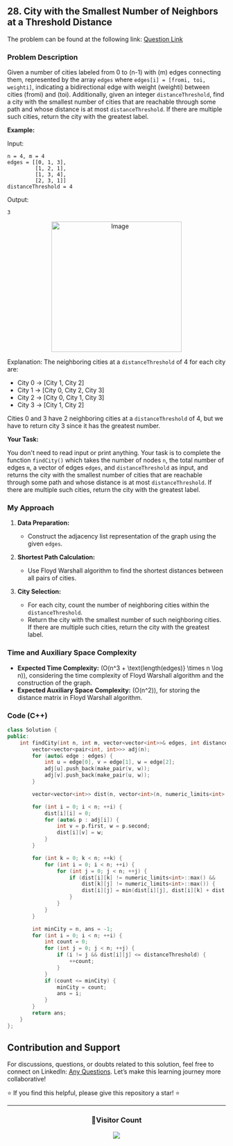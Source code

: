 ## 28. City with the Smallest Number of Neighbors at a Threshold Distance

The problem can be found at the following link: [Question Link](https://www.geeksforgeeks.org/problems/city-with-the-smallest-number-of-neighbors-at-a-threshold-distance/1)

### Problem Description

Given a number of cities labeled from 0 to \(n-1\) with \(m\) edges connecting them, represented by the array `edges` where `edges[i] = [fromi, toi, weighti]`, indicating a bidirectional edge with weight \(weighti\) between cities \(fromi\) and \(toi\). Additionally, given an integer `distanceThreshold`, find a city with the smallest number of cities that are reachable through some path and whose distance is at most `distanceThreshold`. If there are multiple such cities, return the city with the greatest label.

**Example:**

Input:

```
n = 4, m = 4
edges = [[0, 1, 3],
         [1, 2, 1],
         [1, 3, 4],
         [2, 3, 1]]
distanceThreshold = 4
```

Output:

```
3
```

<p align="center">
  <img src="https://github.com/Hunterdii/GeeksforGeeks-POTD/assets/124852522/bc928ea9-6440-4069-bd74-ff36dc17ad61" alt="Image" width="300" />
</p>

Explanation:
The neighboring cities at a `distanceThreshold` of 4 for each city are:

- City 0 -> [City 1, City 2]
- City 1 -> [City 0, City 2, City 3]
- City 2 -> [City 0, City 1, City 3]
- City 3 -> [City 1, City 2]

Cities 0 and 3 have 2 neighboring cities at a `distanceThreshold` of 4, but we have to return city 3 since it has the greatest number.

**Your Task:**

You don't need to read input or print anything. Your task is to complete the function `findCity()` which takes the number of nodes `n`, the total number of edges `m`, a vector of edges `edges`, and `distanceThreshold` as input, and returns the city with the smallest number of cities that are reachable through some path and whose distance is at most `distanceThreshold`. If there are multiple such cities, return the city with the greatest label.

### My Approach

1. **Data Preparation:**

   - Construct the adjacency list representation of the graph using the given `edges`.

2. **Shortest Path Calculation:**

   - Use Floyd Warshall algorithm to find the shortest distances between all pairs of cities.

3. **City Selection:**
   - For each city, count the number of neighboring cities within the `distanceThreshold`.
   - Return the city with the smallest number of such neighboring cities. If there are multiple such cities, return the city with the greatest label.

### Time and Auxiliary Space Complexity

- **Expected Time Complexity:** \(O(n^3 + \text{length(edges)} \times n \log n)\), considering the time complexity of Floyd Warshall algorithm and the construction of the graph.
- **Expected Auxiliary Space Complexity:** \(O(n^2)\), for storing the distance matrix in Floyd Warshall algorithm.

### Code (C++)

```cpp
class Solution {
public:
    int findCity(int n, int m, vector<vector<int>>& edges, int distanceThreshold) {
        vector<vector<pair<int, int>>> adj(n);
        for (auto& edge : edges) {
            int u = edge[0], v = edge[1], w = edge[2];
            adj[u].push_back(make_pair(v, w));
            adj[v].push_back(make_pair(u, w));
        }

        vector<vector<int>> dist(n, vector<int>(n, numeric_limits<int>::max()));

        for (int i = 0; i < n; ++i) {
            dist[i][i] = 0;
            for (auto& p : adj[i]) {
                int v = p.first, w = p.second;
                dist[i][v] = w;
            }
        }

        for (int k = 0; k < n; ++k) {
            for (int i = 0; i < n; ++i) {
                for (int j = 0; j < n; ++j) {
                    if (dist[i][k] != numeric_limits<int>::max() &&
                        dist[k][j] != numeric_limits<int>::max()) {
                        dist[i][j] = min(dist[i][j], dist[i][k] + dist[k][j]);
                    }
                }
            }
        }

        int minCity = n, ans = -1;
        for (int i = 0; i < n; ++i) {
            int count = 0;
            for (int j = 0; j < n; ++j) {
                if (i != j && dist[i][j] <= distanceThreshold) {
                    ++count;
                }
            }
            if (count <= minCity) {
                minCity = count;
                ans = i;
            }
        }
        return ans;
    }
};
```

## Contribution and Support

For discussions, questions, or doubts related to this solution, feel free to connect on LinkedIn: [Any Questions](https://www.linkedin.com/in/patel-hetkumar-sandipbhai-8b110525a/). Let’s make this learning journey more collaborative!

⭐ If you find this helpful, please give this repository a star! ⭐

---

<div align="center">
  <h3><b>📍Visitor Count</b></h3>
</div>

<p align="center">
  <img src="https://profile-counter.glitch.me/Hunterdii/count.svg" />
</p>
